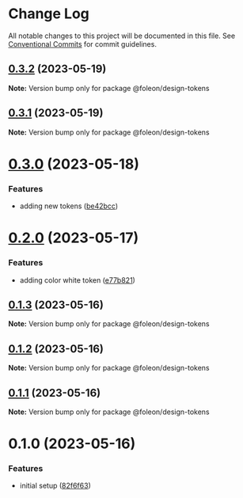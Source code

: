 # Change Log

All notable changes to this project will be documented in this file.
See [Conventional Commits](https://conventionalcommits.org) for commit guidelines.

## [0.3.2](https://github.com/emunhoz/foleon-project/compare/@foleon/design-tokens@0.3.1...@foleon/design-tokens@0.3.2) (2023-05-19)

**Note:** Version bump only for package @foleon/design-tokens

## [0.3.1](https://github.com/emunhoz/foleon-project/compare/@foleon/design-tokens@0.3.0...@foleon/design-tokens@0.3.1) (2023-05-19)

**Note:** Version bump only for package @foleon/design-tokens

# [0.3.0](https://github.com/emunhoz/foleon-project/compare/@foleon/design-tokens@0.2.0...@foleon/design-tokens@0.3.0) (2023-05-18)

### Features

- adding new tokens ([be42bcc](https://github.com/emunhoz/foleon-project/commit/be42bccd523c6a058d403131c5b31db5fd05929a))

# [0.2.0](https://github.com/emunhoz/foleon-project/compare/@foleon/design-tokens@0.1.3...@foleon/design-tokens@0.2.0) (2023-05-17)

### Features

- adding color white token ([e77b821](https://github.com/emunhoz/foleon-project/commit/e77b8214ee0487428739726ba0ed307c393e7258))

## [0.1.3](https://github.com/emunhoz/foleon-project/compare/@foleon/design-tokens@0.1.2...@foleon/design-tokens@0.1.3) (2023-05-16)

**Note:** Version bump only for package @foleon/design-tokens

## [0.1.2](https://github.com/emunhoz/foleon-project/compare/@foleon/design-tokens@0.1.1...@foleon/design-tokens@0.1.2) (2023-05-16)

**Note:** Version bump only for package @foleon/design-tokens

## [0.1.1](https://github.com/emunhoz/foleon-project/compare/@foleon/design-tokens@0.1.0...@foleon/design-tokens@0.1.1) (2023-05-16)

**Note:** Version bump only for package @foleon/design-tokens

# 0.1.0 (2023-05-16)

### Features

- initial setup ([82f6f63](https://github.com/emunhoz/foleon-project/commit/82f6f6392cd3ebc1705bb6bbc20bdd67049e5c17))
